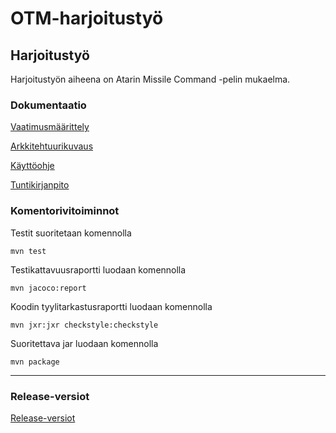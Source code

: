 # OTM-harjoitustyö

## Harjoitustyö

Harjoitustyön aiheena on Atarin Missile Command -pelin mukaelma.

### Dokumentaatio

[Vaatimusmäärittely](https://github.com/majormalfunk/otm-harjoitustyo/blob/master/dokumentaatio/Vaatimusmaarittely.md)  

[Arkkitehtuurikuvaus](https://github.com/majormalfunk/otm-harjoitustyo/blob/master/dokumentaatio/Arkkitehtuurikuvaus.md)  

[Käyttöohje](https://github.com/majormalfunk/otm-harjoitustyo/blob/master/dokumentaatio/Kayttoohje.md)  

[Tuntikirjanpito](https://github.com/majormalfunk/otm-harjoitustyo/blob/master/dokumentaatio/Tuntikirjanpito.md)

### Komentorivitoiminnot

Testit suoritetaan komennolla
```
mvn test
```

Testikattavuusraportti luodaan komennolla
```
mvn jacoco:report
```

Koodin tyylitarkastusraportti luodaan komennolla
```
mvn jxr:jxr checkstyle:checkstyle
```

Suoritettava jar luodaan komennolla
```
mvn package
```
---------------------

### Release-versiot

[Release-versiot](https://github.com/majormalfunk/otm-harjoitustyo/releases)
